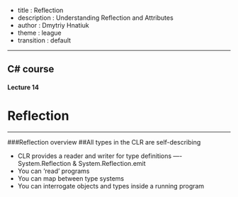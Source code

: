 - title : Reflection
- description : Understanding Reflection and Attributes 
- author : Dmytriy Hnatiuk
- theme : league
- transition : default

***
## C# course
#### Lecture 14
# Reflection

***
###Reflection overview
##All types in the CLR are self-describing
- CLR provides a reader and writer for type definitions
—- System.Reflection & System.Reflection.emit
- You can ‘read’ programs
- You can map between type systems
- You can interrogate objects and types inside a running program